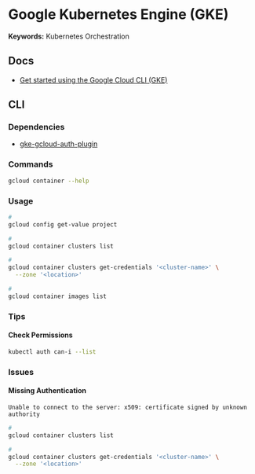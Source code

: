 # Google Kubernetes Engine (GKE)

<!--
gcp.credentials.file=${GCP_CREDENTIALS_PATH:/etc/credentials.json}
-->

**Keywords:** Kubernetes Orchestration

## Docs

- [Get started using the Google Cloud CLI (GKE)](https://cloud.google.com/binary-authorization/docs/getting-started-cli)

## CLI

### Dependencies

- [gke-gcloud-auth-plugin](/gcp/gke-gcloud-auth-plugin.md)

### Commands

```sh
gcloud container --help
```

### Usage

```sh
#
gcloud config get-value project

#
gcloud container clusters list

#
gcloud container clusters get-credentials '<cluster-name>' \
  --zone '<location>'

#
gcloud container images list
```

### Tips

#### Check Permissions

```sh
kubectl auth can-i --list
```

### Issues

#### Missing Authentication

```log
Unable to connect to the server: x509: certificate signed by unknown authority
```

```sh
#
gcloud container clusters list

#
gcloud container clusters get-credentials '<cluster-name>' \
  --zone '<location>'
```
